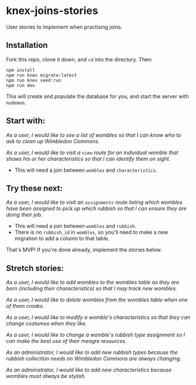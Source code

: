# knex-joins-stories

User stories to implement when practising joins.


## Installation

Fork this repo, clone it down, and `cd` into the directory. Then:

```
npm install
npm run knex migrate:latest
npm run knex seed:run
npm run dev
```

This will create and populate the database for you, and start the server with `nodemon`.


## Start with:

_As a user, I would like to see a list of wombles so that I can know who to ask to clean up Wimbledon Commons._

_As a user, I would like to visit a `view` route for an individual womble that shows his or her characteristics so that I can identify them on sight._
 - This will need a join between `wombles` and `characteristics`.


## Try these next:

_As a user, I would like to visit an `assignments` route listing which wombles have been assigned to pick up which rubbish so that I can ensure they are doing their job._
 - This will need a join between `wombles` and `rubbish`.
 - There is no `rubbish_id` in `wombles`, so you'll need to make a new migration to add a column to that table.


That's MVP! If you're done already, implement the stories below.


## Stretch stories:

_As a user, I would like to add wombles to the wombles table as they are born (including their characteristics) so that I may track new wombles._

_As a user, I would like to delete wombles from the wombles table when one of them croaks._

_As a user, I would like to modify a womble's characteristics so that they can change costumes when they like._

_As a user, I would like to change a womble's rubbish type assignment so I can make the best use of their meagre resources._

_As an administrator, I would like to add new rubbish types because the rubbish collection needs on Wimbledon Commons are always changing._

_As an administrator, I would like to add new characteristics because wombles must always be stylish._
